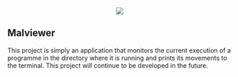 <div align="center">
  <img src="https://media.istockphoto.com/id/1144604134/photo/malware-detected-warning-screen.jpg?s=612x612&w=0&k=20&c=zjFSeXUT6AtIteuoK_ikKDKqsSanSljJVKMQI_S3Fqk=">
</div>

## Malviewer
This project is simply an application that monitors the current execution of a programme in the directory where it is running and prints its movements to the terminal. This project will continue to be developed in the future. 
